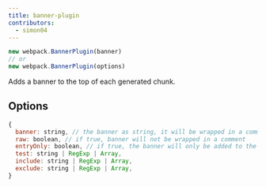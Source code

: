 ```yaml
---
title: banner-plugin
contributors:
  - simon04
---
```


``` javascript
new webpack.BannerPlugin(banner)
// or
new webpack.BannerPlugin(options)
```

Adds a banner to the top of each generated chunk.

## Options

```javascript
{
  banner: string, // the banner as string, it will be wrapped in a comment
  raw: boolean, // if true, banner will not be wrapped in a comment
  entryOnly: boolean, // if true, the banner will only be added to the entry chunks
  test: string | RegExp | Array,
  include: string | RegExp | Array,
  exclude: string | RegExp | Array,
}
```
